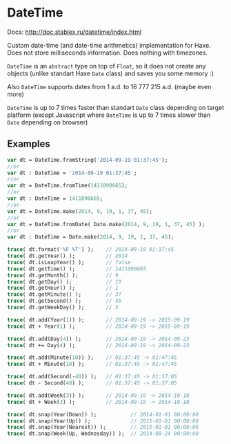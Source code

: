 DateTime
========

Docs: http://doc.stablex.ru/datetime/index.html

Custom date-time (and date-time arithmetics) implementation for Haxe. Does not store milliseconds information. Does nothing with timezones.

`DateTime` is an `abstract` type on top of `Float`, so it does not create any objects (unlike standart Haxe `Date` class) and saves you some memory :)

Also `DateTime` supports dates from 1 a.d. to 16 777 215 a.d. (maybe even more)

`DateTime` is up to 7 times faster than standart `Date` class depending on target platform (except Javascript where `DateTime` is up to 7 times slower than `Date` depending on browser)

Examples
---------------
```haxe
var dt = DateTime.fromString('2014-09-19 01:37:45');
//or
var dt : DateTime = '2014-09-19 01:37:45';
//or
var dt = DateTime.fromTime(1411090665);
//or
var dt : DateTime = 1411090665;
//or
var dt = DateTime.make(2014, 9, 19, 1, 37, 45);
//or
var dt = DateTime.fromDate( Date.make(2014, 9, 19, 1, 37, 45) );
//or
var dt : DateTime = Date.make(2014, 9, 19, 1, 37, 45);

trace( dt.format('%F %T') );    // 2014-09-19 01:37:45
trace( dt.getYear() );          // 2014
trace( dt.isLeapYear() );       // false
trace( dt.getTime() );          // 1411090665
trace( dt.getMonth() );         // 9
trace( dt.getDay() );           // 19
trace( dt.getHour() );          // 1
trace( dt.getMinute() );        // 37
trace( dt.getSecond() );        // 45
trace( dt.getWeekDay() );       // 5

trace( dt.add(Year(1)) );       // 2014-09-19 -> 2015-09-19
trace( dt + Year(1) );          // 2014-09-19 -> 2015-09-19

trace( dt.add(Day(4)) );        // 2014-09-19 -> 2014-09-23
trace( dt += Day(4) );          // 2014-09-19 -> 2014-09-23

trace( dt.add(Minute(10)) );    // 01:37:45 -> 01:47:45
trace( dt + Minute(10) );       // 01:37:45 -> 01:47:45

trace( dt.add(Second(-40)) );   // 01:37:45 -> 01:37:05
trace( dt - Second(40) );       // 01:37:45 -> 01:37:05

trace( dt.add(Week(3)) );       // 2014-09-19 -> 2014-10-10
trace( dt + Week(3) );          // 2014-09-19 -> 2014-10-10

trace( dt.snap(Year(Down)) );           // 2014-01-01 00:00:00
trace( dt.snap(Year(Up)) );             // 2015-01-01 00:00:00
trace( dt.snap(Year(Nearest)) );        // 2015-01-01 00:00:00
trace( dt.snap(Week(Up, Wednesday)) );  // 2014-09-24 00:00:00
```
